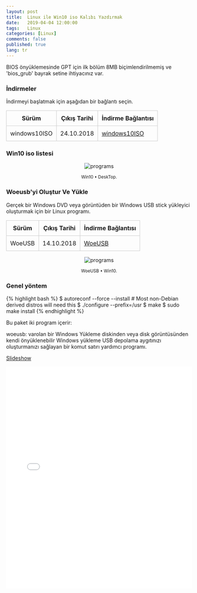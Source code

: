 ```yaml
---
layout: post
title:  Linux ile Win10 iso Kalıbı Yazdırmak
date:   2019-04-04 12:00:00
tags:   Linux
categories: [Linux]
comments: false
published: true
lang: tr
---
```


<link rel="stylesheet" href="https://maxcdn.bootstrapcdn.com/bootstrap/3.3.7/css/bootstrap.min.css">
<!-- Opsiyonel tema -->
<link rel="stylesheet" href="https://maxcdn.bootstrapcdn.com/bootstrap/3.3.7/css/bootstrap-theme.min.css">


BIOS önyüklemesinde GPT için ilk bölüm 8MB biçimlendirilmemiş ve 'bios_grub' bayrak setine ihtiyacınız var.


### İndirmeler

İndirmeyi başlatmak için aşağıdan bir bağlantı seçin. 


| Sürüm                  |  Çıkış Tarihi |  İndirme Bağlantısı |
|------------------------|---------------|---------------------|
| windows10ISO         |  24.10.2018   |  [windows10ISO](https://www.microsoft.com/TR-TR/software-download/windows10ISO)|




### Win10 iso listesi

<div class='pull-right alert alert-warning' style="margin: 15px; text-align: center;">
  <img src="{{ site.baseurl }}/assets/usbwriter/woeusb.png" alt="programs" class="resize" />
  <p><small>Win10 &bull; DeskTop.</small></p>
</div>



### Woeusb'yi Oluştur Ve Yükle

Gerçek bir Windows DVD veya görüntüden bir Windows USB stick yükleyici oluşturmak için bir Linux programı.


| Sürüm                  |  Çıkış Tarihi |  İndirme Bağlantısı |
|------------------------|---------------|---------------------|
| WoeUSB         |  14.10.2018   |  [WoeUSB](https://github.com/slacka/WoeUSB)|




<div class='pull-right alert alert-warning' style="margin: 15px; text-align: center;">
  <img src="https://raw.githubusercontent.com/slacka/WoeUSB/master/dev/woeusbgui-screenshot.png" alt="programs" class="resize" />
  <p><small>WoeUSB &bull; Win10.</small></p>
</div>

### Genel yöntem

{% highlight bash %}
$ autoreconf --force --install # Most non-Debian derived distros will need this
$ ./configure --prefix=/usr
$ make
$ sudo make install
{% endhighlight %}


Bu paket iki program içerir:

woeusb: varolan bir Windows Yükleme diskinden veya disk görüntüsünden kendi önyüklenebilir Windows yükleme USB depolama aygıtınızı oluşturmanızı sağlayan bir komut satırı yardımcı programı.

<style>
img.resize {
  max-width:100%;
  max-height:100%;
}
</style>
 

<html>
        <title>Table Example</title>
        <style>
            table {
                border-collapse: collapse;
                width: 100%;
            }
            th, td {
                border: 1px solid #ccc;
                padding: 10px;
            }
            table.alt tr:nth-child(even) {
                background-color: #eee;
            }
            table.alt tr:nth-child(odd) {
                background-color: #fff;
            }            
        </style>
 </html> 

<script src="https://ajax.googleapis.com/ajax/libs/jquery/1.11.2/jquery.min.js"></script> 
<script src="https://maxcdn.bootstrapcdn.com/bootstrap/3.3.7/js/bootstrap.min.js"></script>



<script src="https://slideshow.triptracker.net/slide.js"></script>
<script>
  var viewer = new PhotoViewer();
  viewer.add('//vdemir.github.io/assets/kuran/kuran012.jpg');
  viewer.add('//vdemir.github.io/assets/kuran/kuran013.jpg');
  viewer.add('//vdemir.github.io/assets/kuran/kuran014.jpg');
</script>
<a href="javascript:void(viewer.show(0))">Slideshow</a>


<embed src="vdemir.github.io/assets/kuran/kuran-kelime-meali.pdf" type="application/pdf" width="100%" height="600px" />


